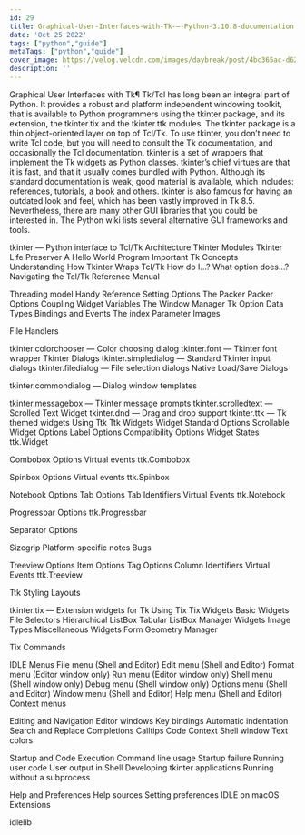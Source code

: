 ```yaml
---
id: 29
title: Graphical-User-Interfaces-with-Tk-—-Python-3.10.8-documentation
date: 'Oct 25 2022'
tags: ["python","guide"]
metaTags: ["python","guide"]
cover_image: https://velog.velcdn.com/images/daybreak/post/4bc365ac-d62b-4417-a21a-735f6432fb2d/python001.png
description: ''
---
```



Graphical User Interfaces with Tk¶
Tk/Tcl has long been an integral part of Python.  It provides a robust and
platform independent windowing toolkit, that is available to Python programmers
using the tkinter package, and its extension, the tkinter.tix and
the tkinter.ttk modules.
The tkinter package is a thin object-oriented layer on top of Tcl/Tk. To
use tkinter, you don’t need to write Tcl code, but you will need to
consult the Tk documentation, and occasionally the Tcl documentation.
tkinter is a set of wrappers that implement the Tk widgets as Python
classes.
tkinter’s chief virtues are that it is fast, and that it usually comes
bundled with Python. Although its standard documentation is weak, good
material is available, which includes: references, tutorials, a book and
others. tkinter is also famous for having an outdated look and feel,
which has been vastly improved in Tk 8.5. Nevertheless, there are many other
GUI libraries that you could be interested in. The Python wiki lists several
alternative GUI frameworks and tools.


tkinter — Python interface to Tcl/Tk
Architecture
Tkinter Modules
Tkinter Life Preserver
A Hello World Program
Important Tk Concepts
Understanding How Tkinter Wraps Tcl/Tk
How do I…? What option does…?
Navigating the Tcl/Tk Reference Manual


Threading model
Handy Reference
Setting Options
The Packer
Packer Options
Coupling Widget Variables
The Window Manager
Tk Option Data Types
Bindings and Events
The index Parameter
Images


File Handlers


tkinter.colorchooser — Color choosing dialog
tkinter.font — Tkinter font wrapper
Tkinter Dialogs
tkinter.simpledialog — Standard Tkinter input dialogs
tkinter.filedialog — File selection dialogs
Native Load/Save Dialogs


tkinter.commondialog — Dialog window templates


tkinter.messagebox — Tkinter message prompts
tkinter.scrolledtext — Scrolled Text Widget
tkinter.dnd — Drag and drop support
tkinter.ttk — Tk themed widgets
Using Ttk
Ttk Widgets
Widget
Standard Options
Scrollable Widget Options
Label Options
Compatibility Options
Widget States
ttk.Widget


Combobox
Options
Virtual events
ttk.Combobox


Spinbox
Options
Virtual events
ttk.Spinbox


Notebook
Options
Tab Options
Tab Identifiers
Virtual Events
ttk.Notebook


Progressbar
Options
ttk.Progressbar


Separator
Options


Sizegrip
Platform-specific notes
Bugs


Treeview
Options
Item Options
Tag Options
Column Identifiers
Virtual Events
ttk.Treeview


Ttk Styling
Layouts




tkinter.tix — Extension widgets for Tk
Using Tix
Tix Widgets
Basic Widgets
File Selectors
Hierarchical ListBox
Tabular ListBox
Manager Widgets
Image Types
Miscellaneous Widgets
Form Geometry Manager


Tix Commands


IDLE
Menus
File menu (Shell and Editor)
Edit menu (Shell and Editor)
Format menu (Editor window only)
Run menu (Editor window only)
Shell menu (Shell window only)
Debug menu (Shell window only)
Options menu (Shell and Editor)
Window menu (Shell and Editor)
Help menu (Shell and Editor)
Context menus


Editing and Navigation
Editor windows
Key bindings
Automatic indentation
Search and Replace
Completions
Calltips
Code Context
Shell window
Text colors


Startup and Code Execution
Command line usage
Startup failure
Running user code
User output in Shell
Developing tkinter applications
Running without a subprocess


Help and Preferences
Help sources
Setting preferences
IDLE on macOS
Extensions


idlelib





